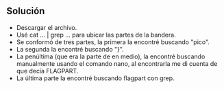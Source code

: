 ## Solución
- Descargar el archivo.
- Usé cat ... | grep ... para ubicar las partes de la bandera.
- Se conformó de tres partes, la primera la encontré buscando "pico".
- La segunda la encontré buscando "}".
- La penúltima (que era la parte de en medio), la encontré buscando manualmente usando el comando nano, al encontrarla me di cuenta de que decía FLAGPART.
- La última parte la encontré buscando flagpart con grep.